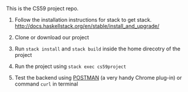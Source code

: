 This is the CS59 project repo.

1. Follow the installation instructions for stack to get stack.
http://docs.haskellstack.org/en/stable/install_and_upgrade/

2. Clone or download our project

3. Run `stack install` and `stack build` inside the home direcotry of the project

3. Run the project using `stack exec cs59project`

4. Test the backend using [POSTMAN](https://chrome.google.com/webstore/detail/postman/fhbjgbiflinjbdggehcddcbncdddomop) (a very handy Chrome plug-in) or command `curl` in terminal

